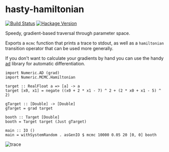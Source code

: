 # hasty-hamiltonian

[![Build Status](https://secure.travis-ci.org/jtobin/hasty-hamiltonian.png)](http://travis-ci.org/jtobin/hasty-hamiltonian)
[![Hackage Version](https://img.shields.io/hackage/v/hasty-hamiltonian.svg)](http://hackage.haskell.org/package/hasty-hamiltonian)

Speedy, gradient-based traversal through parameter space.

Exports a `mcmc` function that prints a trace to stdout, as well as a
`hamiltonian` transition operator that can be used more generally.

If you don't want to calculate your gradients by hand you can use the handy
[ad](https://hackage.haskell.org/package/ad) library for automatic
differentiation.

    import Numeric.AD (grad)
    import Numeric.MCMC.Hamiltonian

    target :: RealFloat a => [a] -> a
    target [x0, x1] = negate ((x0 + 2 * x1 - 7) ^ 2 + (2 * x0 + x1 - 5) ^ 2)

    gTarget :: [Double] -> [Double]
    gTarget = grad target

    booth :: Target [Double]
    booth = Target target (Just gTarget)

    main :: IO ()
    main = withSystemRandom . asGenIO $ mcmc 10000 0.05 20 [0, 0] booth

![trace](https://dl.dropboxusercontent.com/spa/u0s6617yxinm2ca/osecfv_w.png)


